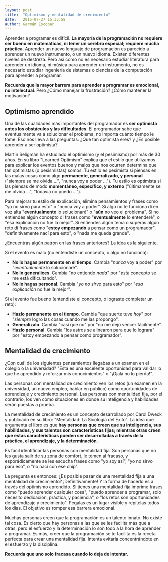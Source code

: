```yaml
---
layout: post
title:  "Optimismo y mentalidad de crecimiento"
date:   2015-07-27 15:35:58
author: Germán Escobar
---
```


Aprender a programar es difícil. **La mayoría de la programación no requiere ser bueno en matemáticas, ni tener un cerebro especial; requiere mucha práctica**. Aprender un nuevo lenguaje de programación es parecido a aprender un nuevo instrumento, o un nuevo idioma. Existen diferentes niveles de destreza. Pero así como no es necesario estudiar literatura para aprender un idioma, ni música para aprender un instrumento, no es necesario estudiar ingeniería de sistemas o ciencias de la computación para aprender a programar.

**Recuerda que la mayor barrera para aprender a programar es emocional, no intelectual**.  Pero ¿Cómo manejar la frustración? ¿Cómo mantener la motivación?

## Optimismo aprendido

Una de las cualidades más importantes del programador es **ser optimista antes los obstáculos y las dificultades**. El programador sabe que eventualmente va a solucionar el problema, no importa cuánto tiempo le tome. Eso nos lleva a las preguntas: ¿Qué tan optimista eres? y ¿Es posible aprender a ser optimista?

Martin Seligman ha estudiado el optimismo (y el pesimismo) por más de 30 años. En su libro "Learned Optimism" explica que el estilo que utilizamos para explicar los eventos buenos y malos que nos ocurren determina que tan optimistas (o pesismistas) somos. Tu estilo es pesimista si piensas en las malas cosas como algo **permanente, generalizado, y personal** ("siempre se me olvida ...", "nunca voy a poder ..."). Tu estilo es optimista si las piensas de modo **momentáneo, específico, y externo** ("últimamente se me olvida ...", "todavía no puedo ...").

Para mejorar tu estilo de explicación, elimina pensamientos y frases como "yo no sirvo para esto" o "nunca voy a poder". Si algo no te funciona di en voz alta "**eventualmente** lo solucionaré" o "**aún** no veo el problema". Si no entiendes algún concepto di frases como "**eventualmente** lo entenderé", o "esa explicación no fue la mejor". Si entiendes algún tema o superas algún reto di frases como "**estoy empezando** a pensar como un programador",  "definitivamente nací para esto", o "nada me queda grande".

¿Encuentras algún patrón en las frases anteriores? La idea es la siguiente.

Si el evento es malo (no entendiste un concepto, o algo no funciona):

* **No lo hagas permanente en el tiempo**. Cambia "_nunca_ voy a poder" por "_eventualmente_ lo solucionaré".
* **No lo generalices**. Cambia "no entiendo _nada_" por "_este_ concepto se me está dificultando".
* **No lo hagas personal**. Cambia "_yo no sirvo_ para esto" por "_esa explicación_ no fue la mejor".

Si el evento fue bueno (entendiste el concepto, o lograste completar un reto):

* **Hazlo permanente en el tiempo**. Cambia "que suerte tuve _hoy_" por "_siempre_ logro las cosas cuando me las propongo".
* **Generalízalo**. Cambia "casi que no" por "no me dejo vencer fácilmente".
* **Hazlo personal**. Cambia "los astros se alinearon para que lo lograra" por "estoy empezando a pensar como programador".

## Mentalidad de crecimiento

¿Con cuál de los siguientes pensamientos llegabas a un examen en el colegio o la universidad? "Esta es una excelente oportunidad para validar lo que he aprendido y reforzar mis conocimientos" o "¡Ojalá no lo pierda!".

Las personas con mentalidad de crecimiento ven los retos (un examen en la universidad, un nuevo empleo, hablar en público) como oportunidades de aprendizaje y crecimiento personal. Las personas con mentalidad fija, por el contrario, los ven como situaciones en donde su inteligencia y habilidades serán puestas a prueba.

La mentalidad de crecimiento es un concepto desarrollado por Carol Dweck y publicado en su libro: "Mentalidad: La Sicología del Éxito". La idea que argumenta el libro es que **hay personas que creen que su inteligencia, sus habilidades, y sus talentos son características fijas; mientras otras creen que estas características pueden ser desarrolladas a través de la práctica, el aprendizaje, y la determinación**.

Es fácil identificar las personas con mentalidad fija. Son personas que no les gusta salir de su zona de comfort, le temen al fracaso, y esporádicamente se les escucha frases como "yo soy así", "yo no sirvo para eso", o "no nací con ese chip".

La pregunta es entonces: ¿Es posible pasar de una mentalidad fija a una mentalidad de crecimiento? ¡Definitivamente! Y la forma de hacerlo es a través del optimismo aprendido. Si tienes una mentalidad fija imprime frases como "puedo aprender cualquier cosa", "puedo aprender a programar, solo necesito dedicación, práctica, y paciencia", o "los retos son oportunidades de aprendizaje y crecimiento". Pégalas es un lugar visible y repítelas todos los días. El objetivo es romper esa barrera emocional.

Muchas personas creen que la programación es un talento innato. No existe tal cosa. Es cierto que hay personas a las que se les facilita más que a otras, pero el esfuerzo y la determinación lo son todo a la hora de aprender a programar. Es más, creer que la programación se te facilita es la receta perfecta para crear una mentalidad fija. Intenta evitarla concentrándote en el esfuerzo y la disciplina.

**Recuerda que uno solo fracasa cuando lo deja de intentar.**